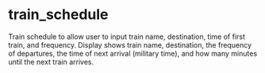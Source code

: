 # train_schedule
Train schedule to allow user to input train name, destination, time of first train, and frequency.  Display shows train name, destination, the frequency of departures, the time of next arrival (military time), and how many minutes until the next train arrives.
